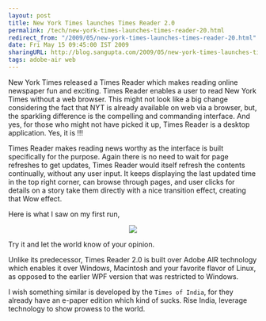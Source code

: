 ```yaml
---
layout: post
title: New York Times launches Times Reader 2.0
permalink: /tech/new-york-times-launches-times-reader-20.html
redirect_from: "/2009/05/new-york-times-launches-times-reader-20.html"
date: Fri May 15 09:45:00 IST 2009
sharingURL: http://blog.sangupta.com/2009/05/new-york-times-launches-times-reader-20.html
tags: adobe-air web
---
```



New York Times released a Times Reader which makes reading online newspaper fun 
and exciting. Times Reader enables a user to read New York Times without a web 
browser. This might not look like a big change considering the fact that NYT is 
already available on web via a browser, but, the sparkling difference is the compelling 
and commanding interface. And yes, for those who might not have picked it up, Times Reader 
is a desktop application. Yes, it is !!!

<!-- break here -->

Times Reader makes reading news worthy as the interface is built specifically for the 
purpose. Again there is no need to wait for page refreshes to get updates, Times Reader 
would itself refresh the contents continually, without any user input. It keeps 
displaying the last updated time in the top right corner, can browse through pages, 
and user clicks for details on a story take them directly with a nice transition effect, creating that Wow effect.

Here is what I saw on my first run,

<div class="separator" style="clear: both; text-align: center;">
    <a href="http://2.bp.blogspot.com/_Igofzvi0TDM/SgzrjyxkumI/AAAAAAAAE48/et4jx0QLZS4/s1600-h/NewYorkTimes.JPG" imageanchor="1" style="margin-left: 1em; margin-right: 1em;"><img border="0" src="http://2.bp.blogspot.com/_Igofzvi0TDM/SgzrjyxkumI/AAAAAAAAE48/et4jx0QLZS4/s400/NewYorkTimes.JPG"></a>
</div>

Try it and let the world know of your opinion.

Unlike its predecessor, Times Reader 2.0 is built over Adobe AIR technology which 
enables it over Windows, Macintosh and your favorite flavor of Linux, as opposed to 
the earlier WPF version that was restricted to Windows.

I wish something similar is developed by the `Times of India`, for they already have 
an e-paper edition which kind of sucks. Rise India, leverage technology to show prowess 
to the world.
